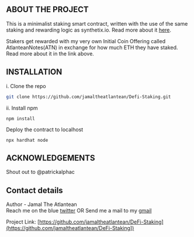 ## ABOUT THE PROJECT

This is a minimalist staking smart contract, written with the use of the same staking and rewarding logic as synthetix.io.
Read more about it [here](https://docs.synthetix.io/integrations/staking).


Stakers get rewarded with my very own Initial Coin Offering called AtlanteanNotes(ATN) in exchange for how much ETH they have staked. Read more about it in the link above.

## INSTALLATION
  i. Clone the repo
  ```sh
  git clone https://github.com/jamaltheatlantean/Defi-Staking.git
  ```
  ii. Install npm
  ```
  npm install
  ```
  
 Deploy the contract to localhost
 ```
 npx hardhat node
 ```



## ACKNOWLEDGEMENTS

Shout out to @patrickalphac

## Contact details

Author - Jamal The Atlantean                                                                                                                           
Reach me on the blue [twitter](https://twitter.com/ThatAtlantean) OR
Send me a mail to my [gmail](https://gmail.com/jamaltheatlantean@gmail.com)

Project Link: [https://github.com/jamaltheatlantean/DeFi-Staking](https://github.com/jamaltheatlantean/DeFi-Staking])
